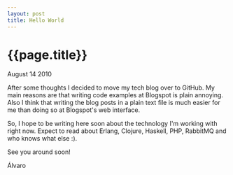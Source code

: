 ```yaml
---
layout: post
title: Hello World
---
```


# {{page.title}}

<span class="meta">August 14 2010</span>

After some thoughts I decided to move my tech blog over to GitHub. My main reasons are that writing code examples at Blogspot is plain annoying. Also I think that writing the blog posts in a plain text file is much easier for me than doing so at Blogspot's web interface.

So, I hope to be writing here soon about the technology I'm working with right now. Expect to read about Erlang, Clojure, Haskell, PHP, RabbitMQ and who knows what else :).

See you around soon!

Álvaro